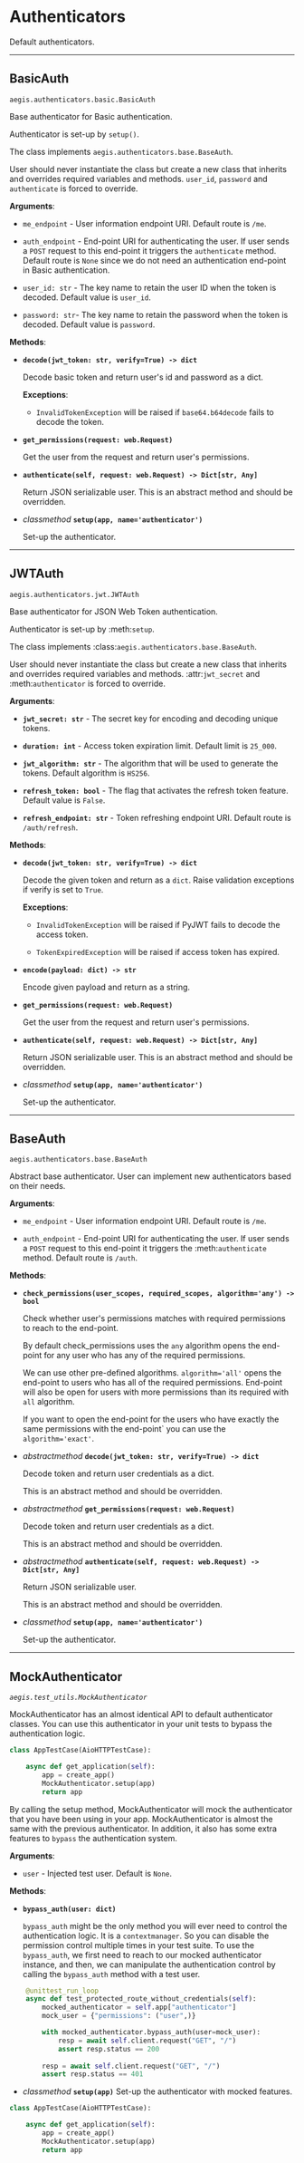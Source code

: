 Authenticators
==========

Default authenticators.

---------
BasicAuth
---------

``aegis.authenticators.basic.BasicAuth``

Base authenticator for Basic authentication.

Authenticator is set-up by `setup()`.

The class implements `aegis.authenticators.base.BaseAuth`.

User should never instantiate the class but create a new class that
inherits and overrides required variables and methods.
`user_id`, `password` and `authenticate`
is forced to override.

**Arguments**:

* `me_endpoint` - User information endpoint URI. Default route is ``/me``.
      
* `auth_endpoint` - End-point URI for authenticating the user. If user sends a ``POST``
      request to this end-point it triggers the `authenticate` method.
      Default route is ``None`` since we do not need an authentication end-point in
      Basic authentication.

* `user_id: str` - The key name to retain the user ID when the token is decoded. Default value is ``user_id``.

* `password: str`- The key name to retain the password when the token is decoded. Default value is ``password``.


**Methods**:

* **`decode(jwt_token: str, verify=True) -> dict`**
    
    Decode basic token and return user's id and password as a dict.
    
    **Exceptions**:
    
    * `InvalidTokenException` will be raised if `base64.b64decode` fails to decode the token.

* **`get_permissions(request: web.Request)`**

    Get the user from the request and return user's permissions.

* **`authenticate(self, request: web.Request) -> Dict[str, Any]`**
    
    Return JSON serializable user. This is an abstract method and should be overridden.
        
* *classmethod* **`setup(app, name='authenticator')`**
    
    Set-up the authenticator.

---------
JWTAuth
---------

``aegis.authenticators.jwt.JWTAuth``

Base authenticator for JSON Web Token authentication.

Authenticator is set-up by :meth:`setup`.

The class implements :class:`aegis.authenticators.base.BaseAuth`.

User should never instantiate the class but create a new class that
inherits and overrides required variables and methods.
:attr:`jwt_secret` and :meth:`authenticator` is forced to override.

**Arguments**:

* **`jwt_secret: str`** - The secret key for encoding and decoding unique tokens.

* **`duration: int`** - Access token expiration limit. Default limit is ``25_000``.

* **`jwt_algorithm: str`** - The algorithm that will be used to generate the tokens. Default algorithm is ``HS256``.

* **`refresh_token: bool`** - The flag that activates the refresh token feature. Default value is ``False``.

* **`refresh_endpoint: str`** - Token refreshing endpoint URI. Default route is ``/auth/refresh``.

**Methods**:

* **`decode(jwt_token: str, verify=True) -> dict`**

    Decode the given token and return as a ``dict``. Raise validation exceptions if verify is set to ``True``.
    
    **Exceptions**:

     * `InvalidTokenException` will be raised if PyJWT fails to decode the access token.
    
     * `TokenExpiredException` will be raised if access token has expired.
    
* **`encode(payload: dict) -> str`**

    Encode given payload and return as a string.

* **`get_permissions(request: web.Request)`**

    Get the user from the request and return user's permissions.

* **`authenticate(self, request: web.Request) -> Dict[str, Any]`**
    
    Return JSON serializable user. This is an abstract method and should be overridden.
        
* *classmethod* **`setup(app, name='authenticator')`**
    
    Set-up the authenticator.
    

---------
BaseAuth
---------

``aegis.authenticators.base.BaseAuth``

Abstract base authenticator. User can implement new authenticators based on their needs.

**Arguments**:

* `me_endpoint` - User information endpoint URI. Default route is ``/me``.
      
* `auth_endpoint` - End-point URI for authenticating the user. If user sends a ``POST``
      request to this end-point it triggers the :meth:`authenticate` method. Default route is ``/auth``.

**Methods**:

* **`check_permissions(user_scopes, required_scopes, algorithm='any') -> bool`**

    Check whether user's permissions matches with required permissions to
    reach to the end-point.
    
    By default check_permissions uses the ``any`` algorithm opens the end-point
    for any user who has any of the required permissions.
    
    We can use other pre-defined algorithms. ``algorithm='all'`` opens the
    end-point to users who has all of the required permissions. End-point will
    also be open for users with more permissions than its required with ``all``
    algorithm.
    
    If you want to open the end-point for the users who have exactly the same
    permissions with the end-point` you can use the ``algorithm='exact'``.

* *abstractmethod* **`decode(jwt_token: str, verify=True) -> dict`**

    Decode token and return user credentials as a dict.
    
    This is an abstract method and should be overridden.
      
* *abstractmethod* **`get_permissions(request: web.Request)`**

    Decode token and return user credentials as a dict.
    
    This is an abstract method and should be overridden.

* *abstractmethod* **`authenticate(self, request: web.Request) -> Dict[str, Any]`**
    
    Return JSON serializable user.
    
    This is an abstract method and should be overridden.

* *classmethod* **`setup(app, name='authenticator')`**

    Set-up the authenticator.


---------
MockAuthenticator
---------

*``aegis.test_utils.MockAuthenticator``*

MockAuthenticator has an almost identical API to default authenticator classes.
You can use this authenticator in your unit tests to bypass the authentication logic.

```python
class AppTestCase(AioHTTPTestCase):

    async def get_application(self):
        app = create_app()
        MockAuthenticator.setup(app)
        return app
```
By calling the setup method, MockAuthenticator will mock the authenticator
that you have been using in your app. MockAuthenticator is almost the
same with the previous authenticator. In addition, it also has some 
extra features to `bypass` the authentication system.


**Arguments**:

* `user` - Injected test user. Default is `None`.
      

**Methods**:

* **`bypass_auth(user: dict)`**

    `bypass_auth` might be the only method you will ever need to control
    the authentication logic. It is a `contextmanager`. So you can disable
    the permission control multiple times in your test suite.
    To use the `bypass_auth`, we first need to reach to our mocked authenticator
    instance, and then, we can manipulate the authentication control by calling the 
    `bypass_auth` method with a test user.
    
```python
    @unittest_run_loop
    async def test_protected_route_without_credentials(self):
        mocked_authenticator = self.app["authenticator"]
        mock_user = {"permissions": ("user",)}

        with mocked_authenticator.bypass_auth(user=mock_user):
            resp = await self.client.request("GET", "/")
            assert resp.status == 200
        
        resp = await self.client.request("GET", "/")
        assert resp.status == 401

```

* *classmethod* **`setup(app)`**
    Set-up the authenticator with mocked features.

```python
class AppTestCase(AioHTTPTestCase):

    async def get_application(self):
        app = create_app()
        MockAuthenticator.setup(app)
        return app
```